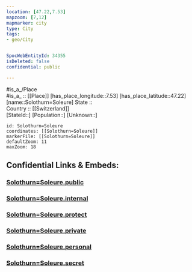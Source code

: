 ```yaml
---
location: [47.22,7.53] 
mapzoom: [7,12] 
mapmarker: city 
type: City
tags:
- geo/City


SpocWebEntityId: 34355
isDeleted: false
confidential: public

---
```

#is_a_/Place  
#is_a_ :: [[Place]] 
[has_place_longitude::7.53] 
[has_place_latitude::47.22] 
[name::Solothurn=Soleure] 
State ::  
Country :: [[Switzerland]]  
[StateId::] 
[Population::] 
[Unknown::] 


```leaflet
id: Solothurn=Soleure
coordinates: [[Solothurn=Soleure]] 
markerFile: [[Solothurn=Soleure]] 
defaultZoom: 11 
maxZoom: 18
```


## Confidential Links & Embeds: 

### [Solothurn=Soleure.public](/_public/\Earth\Continent\Europe\Europe~Central\Switzerland\Switzerland~Cantons\Solothurn\CitySolothurn=Soleure.public.md) 

### [Solothurn=Soleure.internal](/_internal/\Earth\Continent\Europe\Europe~Central\Switzerland\Switzerland~Cantons\Solothurn\CitySolothurn=Soleure.internal.md) 

### [Solothurn=Soleure.protect](/_protect/\Earth\Continent\Europe\Europe~Central\Switzerland\Switzerland~Cantons\Solothurn\CitySolothurn=Soleure.protect.md) 

### [Solothurn=Soleure.private](/_private/\Earth\Continent\Europe\Europe~Central\Switzerland\Switzerland~Cantons\Solothurn\CitySolothurn=Soleure.private.md) 

### [Solothurn=Soleure.personal](/_personal/\Earth\Continent\Europe\Europe~Central\Switzerland\Switzerland~Cantons\Solothurn\CitySolothurn=Soleure.personal.md) 

### [Solothurn=Soleure.secret](/_secret/\Earth\Continent\Europe\Europe~Central\Switzerland\Switzerland~Cantons\Solothurn\CitySolothurn=Soleure.secret.md)

